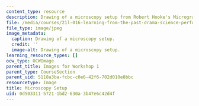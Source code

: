 ```yaml
---
content_type: resource
description: Drawing of a microscopy setup from Robert Hooke's Micrographia.
file: /media/courses/21l-016-learning-from-the-past-drama-science-performance-spring-2009/0d50331157211bd2630a3b47e6c42d4f_02.jpg
file_type: image/jpeg
image_metadata:
  caption: Drawing of a microscopy setup.
  credit: ''
  image-alt: Drawing of a microscopy setup.
learning_resource_types: []
ocw_type: OCWImage
parent_title: Images for Workshop 1
parent_type: CourseSection
parent_uid: 5118a3ba-fcbc-c0e6-42f6-702d010e8bbc
resourcetype: Image
title: Microscopy Setup
uid: 0d503311-5721-1bd2-630a-3b47e6c42d4f
---
```

